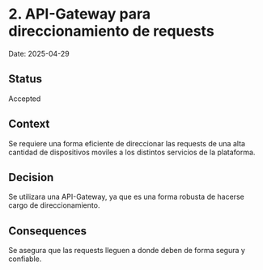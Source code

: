# 2. API-Gateway para direccionamiento de requests

Date: 2025-04-29

## Status

Accepted

## Context

Se requiere una forma eficiente de direccionar las requests de una alta cantidad de dispositivos moviles a los distintos servicios de la plataforma.

## Decision

Se utilizara una API-Gateway, ya que es una forma robusta de hacerse cargo de direccionamiento.

## Consequences

Se asegura que las requests lleguen a donde deben de forma segura y confiable.
